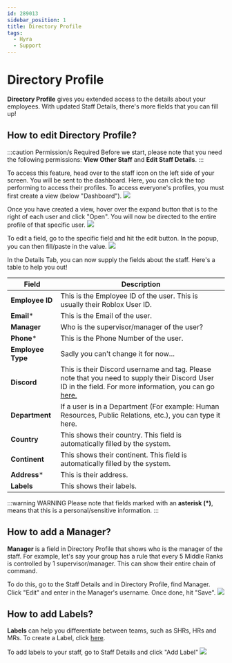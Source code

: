 ```yaml
---
id: 289013
sidebar_position: 1
title: Directory Profile
tags:
  - Hyra
  - Support
---
```

# Directory Profile
**Directory Profile** gives you extended access to the details about your employees. With updated Staff Details, there's more fields that you can fill up!

## How to edit Directory Profile?
:::caution Permission/s Required
Before we start, please note that you need the following permissions: **View Other Staff** and **Edit Staff Details**.
:::

To access this feature, head over to the staff icon on the left side of your screen. You will be sent to the dashboard. Here, you can click the top performing to access their profiles. To access everyone's profiles, you must first create a view (below "Dashboard").
![](https://cdn.discordapp.com/attachments/1015246364692717609/1028174824318697552/unknown.png)

Once you have created a view, hover over the expand button that is to the right of each user and click "Open". You will now be directed to the entire profile of that specific user.
![](https://cdn.discordapp.com/attachments/1015246364692717609/1028245439155281941/unknown.png)

To edit a field, go to the specific field and hit the edit button. In the popup, you can then fill/paste in the value.
![](https://cdn.discordapp.com/attachments/1015246364692717609/1028268819770261544/unknown.png)

In the Details Tab, you can now supply the fields about the staff. Here's a table to help you out!

| Field | Description |
| -- | -- |
| **Employee ID** |  This is the Employee ID of the user. This is usually their Roblox User ID. |
| **Email*** | This is the Email of the user. |
| **Manager** | Who is the supervisor/manager of the user? |
| **Phone*** | This is the Phone Number of the user.
| **Employee Type** | Sadly you can't change it for now... |
| **Discord** | This is their Discord username and tag. Please note that you need to supply their Discord User ID in the field. For more information, you can go [here.](https://docs.hyra.io/guides/staff-management/getting-discord-ids)|
| **Department** | If a user is in a Department (For example: Human Resources, Public Relations, etc.), you can type it here. |
| **Country** | This shows their country. This field is automatically filled by the system. |
| **Continent** | This shows their continent. This field is automatically filled by the system. |
| **Address*** | This is their address. |
| **Labels** | This shows their labels. |

:::warning WARNING
Please note that fields marked with an **asterisk (*)**, means that this is a personal/sensitive information.
:::

## How to add a Manager?
**Manager** is a field in Directory Profile that shows who is the manager of the staff. For example, let's say your group has a rule that every 5 Middle Ranks is controlled by 1 supervisor/manager. This can show their entire chain of command.

To do this, go to the Staff Details and in Directory Profile, find Manager. Click "Edit" and enter in the Manager's username. Once done, hit "Save".
![](https://cdn.discordapp.com/attachments/1015246364692717609/1028271939334193233/staffpf_1.gif)

## How to add Labels?
**Labels** can help you differentiate between teams, such as SHRs, HRs and MRs. To create a Label, click [here](https://docs.hyra.io/guides/workspace-settings/labels). 

To add labels to your staff, go to Staff Details and click "Add Label"
![](https://cdn.discordapp.com/attachments/1015246364692717609/1028279182322565181/label.gif)